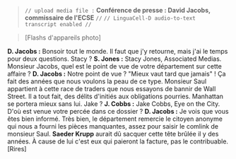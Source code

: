 > `// upload media file :` **Conférence de presse : David Jacobs, commissaire de l'ECSE** `//`
> `// LinguaCell-D audio-to-text transcript enabled //`

> [Flashs d'appareils photo]

**D. Jacobs :** Bonsoir tout le monde. Il faut que j'y retourne, mais j'ai le temps pour deux questions. Stacy ?
**S. Jones :** Stacy Jones, Associated Medias. Monsieur Jacobs, quel est le point de vue de votre département sur cette affaire ?
**D. Jacobs :** Notre point de vue ? "Mieux vaut tard que jamais" ! Ça fait des années que nous voulons la peau de ce type. Monsieur Saul appartient à cette race de traders que nous essayons de bannir de Wall Street. Il a tout fait, des délits d'initiés aux obligations pourries. Manhattan se portera mieux sans lui. Jake ?
**J. Cobbs :** Jake Cobbs, Eye on the City. D'où est venue votre percée dans ce dossier ?
**D. Jacobs :** Je vois que vous êtes bien informé. Très bien, le département remercie le citoyen anonyme qui nous a fourni les pièces manquantes, assez pour saisir le comlink de monsieur Saul. **Saeder Krupp** aurait dû sacquer cette tête brûlée il y des années. À cause de lui c'est eux qui paieront la facture, pas le contribuable.
[Rires]
